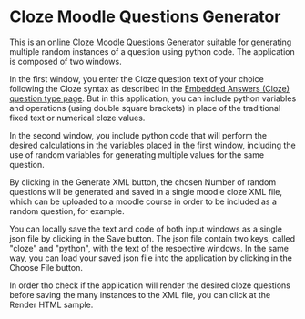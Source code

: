 Cloze Moodle Questions Generator
==============

This is an [online Cloze Moodle Questions Generator](https://jocoteles.github.io/clozeMoodleGenerator/) suitable for generating multiple random instances of a question using python code. The application is composed of two windows.

In the first window, you enter the Cloze question text of your choice following the Cloze syntax as described in the [Embedded Answers (Cloze) question type page](https://docs.moodle.org/403/en/Embedded_Answers_(Cloze)_question_type). But in this application, you can include python variables and operations (using double square brackets) in place of the traditional fixed text or numerical cloze values.

In the second window, you include python code that will perform the desired calculations in the variables placed in the first window, including the use of random variables for generating multiple values for the same question.

By clicking in the Generate XML button, the chosen Number of random questions will be generated and saved in a single moodle cloze XML file, which can be uploaded to a moodle course in order to be included as a random question, for example.

You can locally save the text and code of both input windows as a single json file by clicking in the Save button. The json file contain two keys, called "cloze" and "python", with the text of the respective windows. In the same way, you can load your saved json file into the application by clicking in the Choose File button.

In order tho check if the application will render the desired cloze questions before saving the many instances to the XML file, you can click at the Render HTML sample.
